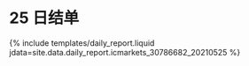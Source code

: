 # 25 日结单

{% include  templates/daily_report.liquid jdata=site.data.daily_report.icmarkets_30786682_20210525 %}
